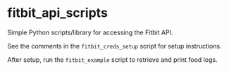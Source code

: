 # fitbit_api_scripts
Simple Python scripts/library for accessing the Fitbit API.

See the comments in the `fitbit_creds_setup` script for setup instructions.

After setup, run the `fitbit_example` script to retrieve and print food logs.
